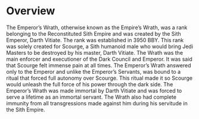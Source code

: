 # Overview

The Emperor’s Wrath, otherwise known as the Empire’s Wrath, was a rank belonging to the Reconstituted Sith Empire and was created by the Sith Emperor, Darth Vitiate.
The rank was established in 3950 BBY.
This rank was solely created for Scourge, a Sith humanoid male who would bring Jedi Masters to be destroyed by his master, Darth Vitiate.
The Wrath was the main enforcer and executioner of the Dark Council and Emperor.
It was said that Scourge felt immense pain at all times.
The Emperor’s Wrath answered only to the Emperor and unlike the Emperor’s Servants, was bound to a ritual that forced full autonomy over Scourge.
This ritual made it so Scourge would unleash the full force of his power through the dark side.
The Emperor’s Wrath was made immortal by Darth Vitiate and was forced to serve a lifetime as an immortal servant.
The Wrath also had complete immunity from all transgressions made against him during his servitude in the Sith Empire.
